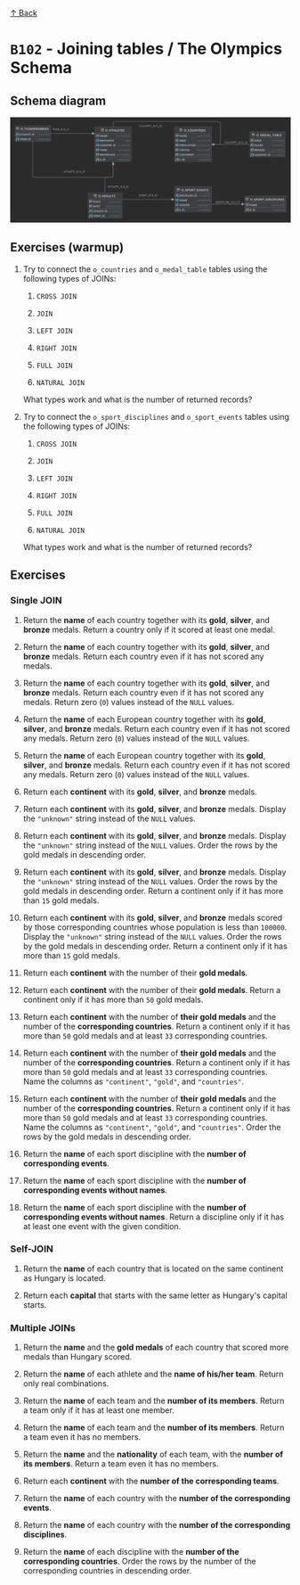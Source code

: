 [↑ Back](./README.md)

# `B102` - Joining tables / The Olympics Schema

## Schema diagram

![Schema diagram](./img/olympics-schema.png)

## Exercises (warmup)

1. Try to connect the `o_countries` and `o_medal_table` tables using the following types of JOINs:

   1. `CROSS JOIN`

   1. `JOIN`

   1. `LEFT JOIN`

   1. `RIGHT JOIN`

   1. `FULL JOIN`

   1. `NATURAL JOIN`

   What types work and what is the number of returned records?


1. Try to connect the `o_sport_disciplines` and `o_sport_events` tables using the following types of JOINs:

   1. `CROSS JOIN`

   1. `JOIN`

   1. `LEFT JOIN`

   1. `RIGHT JOIN`

   1. `FULL JOIN`

   1. `NATURAL JOIN`

   What types work and what is the number of returned records?

## Exercises

### Single JOIN

1. Return the **name** of each country together with its **gold**, **silver**, and **bronze** medals. Return a country only if it scored at least one medal.

1. Return the **name** of each country together with its **gold**, **silver**, and **bronze** medals. Return each country even if it has not scored any medals.

1. Return the **name** of each country together with its **gold**, **silver**, and **bronze** medals. Return each country even if it has not scored any medals. Return zero (`0`) values instead of the `NULL` values.

1. Return the **name** of each European country together with its **gold**, **silver**, and **bronze** medals. Return each country even if it has not scored any medals. Return zero (`0`) values instead of the `NULL` values.

1. Return the **name** of each European country together with its **gold**, **silver**, and **bronze** medals. Return each country even if it has not scored any medals. Return zero (`0`) values instead of the `NULL` values.

1. Return each **continent** with its **gold**, **silver**, and **bronze** medals.

1. Return each **continent** with its **gold**, **silver**, and **bronze** medals. Display the `"unknown"` string instead of the `NULL` values.

1. Return each **continent** with its **gold**, **silver**, and **bronze** medals. Display the `"unknown"` string instead of the `NULL` values. Order the rows by the gold medals in descending order.

1. Return each **continent** with its **gold**, **silver**, and **bronze** medals. Display the `"unknown"` string instead of the `NULL` values. Order the rows by the gold medals in descending order. Return a continent only if it has more than `15` gold medals.

1. Return each **continent** with its **gold**, **silver**, and **bronze** medals scored by those corresponding countries whose population is less than `100000`. Display the `"unknown"` string instead of the `NULL` values. Order the rows by the gold medals in descending order. Return a continent only if it has more than `15` gold medals.
 
1. Return each **continent** with the number of their **gold medals**.

1. Return each **continent** with the number of their **gold medals**. Return a continent only if it has more than `50` gold medals.

1. Return each **continent** with the number of  **their gold medals** and the number of the **corresponding countries**. Return a continent only if it has more than `50` gold medals and at least `33` corresponding countries.

1. Return each **continent** with the number of  **their gold medals** and the number of the **corresponding countries**. Return a continent only if it has more than `50` gold medals and at least `33` corresponding countries. Name the columns as `"continent"`, `"gold"`, and `"countries"`.

1. Return each **continent** with the number of  **their gold medals** and the number of the **corresponding countries**. Return a continent only if it has more than `50` gold medals and at least `33` corresponding countries. Name the columns as `"continent"`, `"gold"`, and `"countries"`. Order the rows by the gold medals in descending order.

1. Return the **name** of each sport discipline with the **number of corresponding events**.

1. Return the **name** of each sport discipline with the **number of corresponding events without names**.

1. Return the **name** of each sport discipline with the **number of corresponding events without names**. Return a discipline only if it has at least one event with the given condition.

### Self-JOIN

1. Return the **name** of each country that is located on the same continent as Hungary is located.

1. Return each **capital** that starts with the same letter as Hungary's capital starts.

### Multiple JOINs

1. Return the **name** and the **gold medals** of each country that scored more medals than Hungary scored.

1. Return the **name** of each athlete and the **name of his/her team**. Return only real combinations.

1. Return the **name** of each team and the **number of its members**. Return a team only if it has at least one member.

1. Return the **name** of each team and the **number of its members**. Return a team even it has no members.

1. Return the **name** and the **nationality** of each team, with the **number of its members**. Return a team even it has no members.

1. Return each **continent** with the **number of the corresponding teams**.

1. Return the **name** of each country with the **number of the corresponding events**.

1. Return the **name** of each country with the **number of the corresponding disciplines**.

1. Return the **name** of each discipline with the **number of the corresponding countries**. Order the rows by the number of the corresponding countries in descending order.
